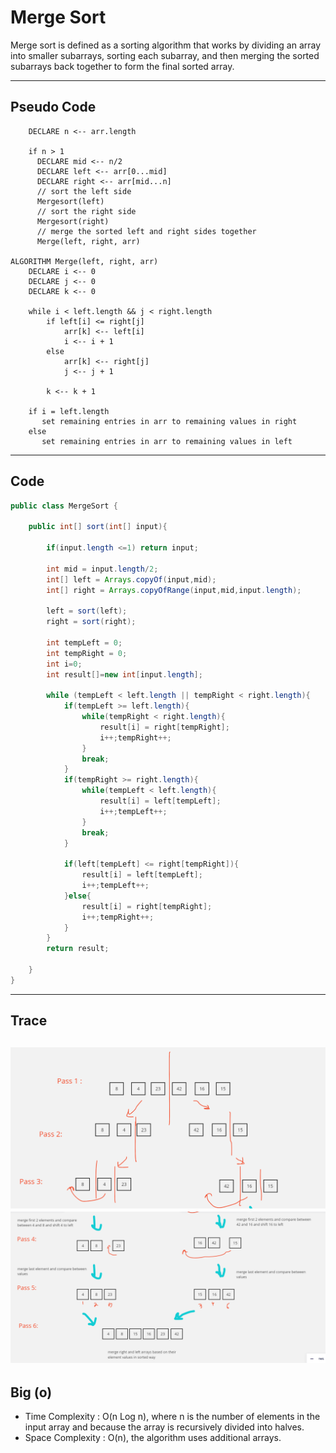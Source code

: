 # Merge Sort

Merge sort is defined as a sorting algorithm that works by dividing an array into smaller subarrays, sorting each subarray, and then merging the sorted subarrays back together to form the final sorted array.

---

## Pseudo Code

````ALGORITHM Mergesort(arr)
    DECLARE n <-- arr.length

    if n > 1
      DECLARE mid <-- n/2
      DECLARE left <-- arr[0...mid]
      DECLARE right <-- arr[mid...n]
      // sort the left side
      Mergesort(left)
      // sort the right side
      Mergesort(right)
      // merge the sorted left and right sides together
      Merge(left, right, arr)

ALGORITHM Merge(left, right, arr)
    DECLARE i <-- 0
    DECLARE j <-- 0
    DECLARE k <-- 0

    while i < left.length && j < right.length
        if left[i] <= right[j]
            arr[k] <-- left[i]
            i <-- i + 1
        else
            arr[k] <-- right[j]
            j <-- j + 1

        k <-- k + 1

    if i = left.length
       set remaining entries in arr to remaining values in right
    else
       set remaining entries in arr to remaining values in left
````

---

## Code 

```java
public class MergeSort {

    public int[] sort(int[] input){

        if(input.length <=1) return input;

        int mid = input.length/2;
        int[] left = Arrays.copyOf(input,mid);
        int[] right = Arrays.copyOfRange(input,mid,input.length);

        left = sort(left);
        right = sort(right);

        int tempLeft = 0;
        int tempRight = 0;
        int i=0;
        int result[]=new int[input.length];

        while (tempLeft < left.length || tempRight < right.length){
            if(tempLeft >= left.length){
                while(tempRight < right.length){
                    result[i] = right[tempRight];
                    i++;tempRight++;
                }
                break;
            }
            if(tempRight >= right.length){
                while(tempLeft < left.length){
                    result[i] = left[tempLeft];
                    i++;tempLeft++;
                }
                break;
            }

            if(left[tempLeft] <= right[tempRight]){
                result[i] = left[tempLeft];
                i++;tempLeft++;
            }else{
                result[i] = right[tempRight];
                i++;tempRight++;
            }
        }
        return result;
        
    }
}
```
---

## Trace
![img.png](img.png)
![img_1.png](img_1.png)
---

## Big (o)

- Time Complexity : O(n Log n),  where n is the number of elements in the input array and because the array is recursively divided into halves.
- Space Complexity : O(n), the algorithm uses additional arrays.
